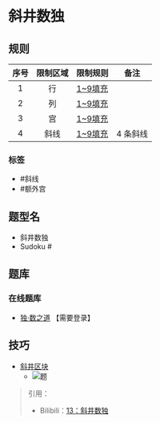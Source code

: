 # 斜井数独
<!-- START doctoc generated TOC please keep comment here to allow auto update -->
<!-- DON'T EDIT THIS SECTION, INSTEAD RE-RUN doctoc TO UPDATE -->

<!-- END doctoc generated TOC please keep comment here to allow auto update -->

## 规则

| 序号  | 限制区域 | 限制规则    | 备注    |
|:---:|:----:|:--------|-------|
|  1  |  行   | [1~9填充] |       |
|  2  |  列   | [1~9填充] |       |
|  3  |  宫   | [1~9填充] |       |
|  4  |  斜线  | [1~9填充] | 4 条斜线 |

### 标签

- #斜线
- #额外宫

## 题型名

- 斜井数独
- Sudoku #

## 题库

### 在线题库

- [独·数之道](http://www.sudokufans.org.cn/lx/game.index.php?type=x2) 【需要登录】

## 技巧

- [斜井区块](https://www.bilibili.com/read/cv10180872)
  - ![题](https://i0.hdslb.com/bfs/article/6be4f8655c7d96a8afb5f1d6fd526490a87a7cea.png@708w_708h_progressive.webp)

> 引用：
>
> - Bilibili：[13：斜井数独](https://www.bilibili.com/read/cv10180872)

[1~9填充]: ../../../../../rules/rules.md#1to9填充

